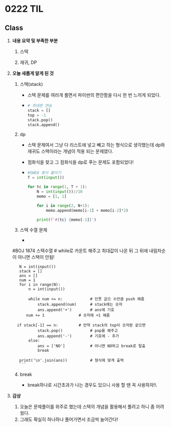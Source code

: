 # 0222 TIL

## Class

 1. **내용 요약 및 부족한 부분**

    1. 스택

    1. 재귀, DP

       

 2. **오늘 새롭게 알게 된 것**

    1. 스택(stack)

       * 스택 문제를 여러개 풀면서 파이썬의 편안함을 다시 한 번 느끼게 되었다.
    
       * ```python
         # 최대한 연습
         stack = []
         top = -1
         stack.pop()
         stack.append()
         ```
       
       
       
    2. dp
    
         * 스택 문제여서 그냥 다 리스트에 넣고 빼고 하는 형식으로 생각했는데 dp와 재귀도 스택이라는 개념이 적용 되는 문제였다.
    
         * 점화식을 찾고 그 점화식을 dp로 푸는 문제도 포함되었다!
    
         * ```python
           #SWEA 종이 붙이기
           T = int(input())
           
           for tc in range(1, T + 1):
               N = int(input())//10
               memo = [1, 1]
           
               for i in range(2, N+1):
                   memo.append(memo[i-1] + memo[i-2]*2)
           
               print(f'#{tc} {memo[-1]}')
           
           ```
    
         
    
    3. 스택 수열 문제
    
         * ```python
      #BOJ 1874 스택수열
           # while로 카운트 해주고 최대값이 나온 뒤 그 뒤에 내림차순이 아니면 스택이 안됨!
           
           N = int(input())
           stack = []
           ans = []
           num = 1
           for i in range(N):
               n = int(input())
           
               while num <= n:            # 인풋 값으 수만큼 push 해줌
                   stack.append(num)      # stack에는 숫자
                   ans.append('+')        # ans에 기호
              num += 1               # 숫자에 +1 해줌
           
          if stack[-1] == n:         # 만약 stack의 top이 숫자랑 같으면
                   stack.pop()            # pop을 해주고
                   ans.append('-')        # 기호에 - 추가
               else:
                   ans = ['NO']           # 아니면 NO하고 break로 탈출
                   break
           
           print('\n'.join(ans))          # 형식에 맞게 출력
           ```
         
           
    
    4. break
    
         * break하나로 시간초과가 나는 경우도 있으니 사용 할 땐 꼭 사용하자!\
    
           
    
 3. **감상**

     1. 오늘은 문제풀이를 위주로 했는데 스택의 개념을 활용해서 풀려고 하니 좀 어려웠다.
     1. 그래도 확실히 하나하나 풀어가면서 조금씩 늘어간다!


